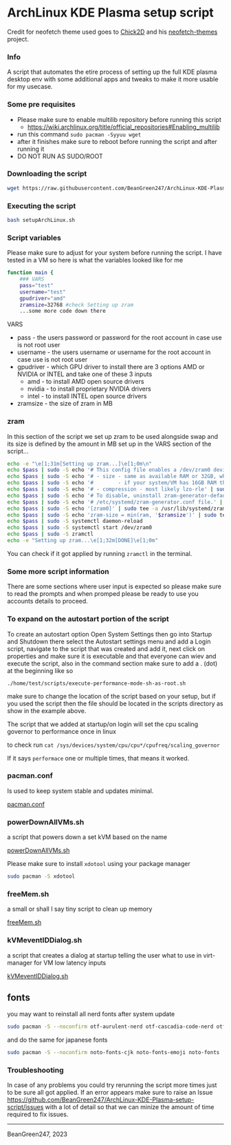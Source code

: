 # ArchLinux KDE Plasma setup script

Credit for neofetch theme used goes to [Chick2D](https://github.com/Chick2D) and his [neofetch-themes](https://github.com/Chick2D/neofetch-themes) project.

### Info
A script that automates the etire process of setting up the full KDE plasma desktop env with some additional apps and tweaks to make it more usable for my usecase.

### Some pre requisites

* Please make sure to enable multilib repository before running this script
  * https://wiki.archlinux.org/title/official_repositories#Enabling_multilib
* run this command `sudo pacman -Syyuu wget`
* after it finishes make sure to reboot before running the script and after running it
* DO NOT RUN AS SUDO/ROOT

### Downloading the script
```bash
wget https://raw.githubusercontent.com/BeanGreen247/ArchLinux-KDE-Plasma-setup-script/main/setupArchLinux.sh
```

### Executing the script
```bash
bash setupArchLinux.sh
```

### Script variables
Please make sure to adjust for your system before running the script. I have tested in a VM so here is what the variables looked like for me

```bash
function main {
    ### VARS
    pass="test"
    username="test"
    gpudriver="amd"
    zramsize=32768 #check Setting up zram
    ...some more code down there
```
VARS
* pass - the users password or password for the root account in case use is not root user
* username - the users username or username for the root account in case use is not root user
* gpudriver - which GPU driver to install there are 3 options AMD or NVIDIA or INTEL and take one of these 3 inputs
  * amd - to install AMD open source drivers
  * nvidia - to install proprietary NVIDIA drivers
  * intel - to install INTEL open source drivers
* zramsize - the size of zram in MB

### zram
In this section of the script we set up zram to be used alongside swap and its size is defined by the amount in MB set up in the VARS section of the script...
```bash
echo -e "\e[1;31m[Setting up zram...]\e[1;0m\n"
echo $pass | sudo -S echo '# This config file enables a /dev/zram0 device with the default settings:' | sudo tee /usr/lib/systemd/zram-generator.conf
echo $pass | sudo -S echo '# - size - same as available RAM or 32GB, whichever is less' | sudo tee -a /usr/lib/systemd/zram-generator.conf
echo $pass | sudo -S echo '#        - if your system/VM has 16GB RAM then change it from 32768 to 16384' | sudo tee -a /usr/lib/systemd/zram-generator.conf
echo $pass | sudo -S echo '# - compression - most likely lzo-rle' | sudo tee -a /usr/lib/systemd/zram-generator.conf
echo $pass | sudo -S echo '# To disable, uninstall zram-generator-defaults or create empty' | sudo tee -a /usr/lib/systemd/zram-generator.conf
echo $pass | sudo -S echo '# /etc/systemd/zram-generator.conf file.' | sudo tee -a /usr/lib/systemd/zram-generator.conf
echo $pass | sudo -S echo '[zram0]' | sudo tee -a /usr/lib/systemd/zram-generator.conf
echo $pass | sudo -S echo 'zram-size = min(ram, '$zramsize')' | sudo tee -a /usr/lib/systemd/zram-generator.conf
echo $pass | sudo -S systemctl daemon-reload
echo $pass | sudo -S systemctl start /dev/zram0
echo $pass | sudo -S zramctl
echo -e "Setting up zram...\e[1;32m[DONE]\e[1;0m"
```
You can check if it got applied by running `zramctl` in the terminal.

### Some more script information
There are some sections where user input is expected so please make sure to read the prompts and when promped please be ready to use you accounts details to proceed.

### To expand on the autostart portion of the script
To create an autostart option Open System Settings then go into Startup and Shutdown there select the Autostart settings menu and add a Login script, navigate to the script that was created and add it, next click on properties and make sure it is executable and that everyone can wiev and execute the script, also in the command section make sure to add a . (dot) at the beginning like so

`./home/test/scripts/execute-performance-mode-sh-as-root.sh`

make sure to change the location of the script based on your setup, but if you used the script then the file should be located in the scripts directory as show in the example above.

The script that we added at startup/on login will set the cpu scaling governor to performance once in linux

to check run `cat /sys/devices/system/cpu/cpu*/cpufreq/scaling_governor`

If it says `performace` one or multiple times, that means it worked.

### pacman.conf
Is used to keep system stable and updates minimal.

[pacman.conf](https://raw.githubusercontent.com/BeanGreen247/ArchLinux-KDE-Plasma-setup-script/main/pacman.conf)

### powerDownAllVMs.sh
a script that powers down a set kVM based on the name 

[powerDownAllVMs.sh](https://github.com/BeanGreen247/scripts/blob/main/scripts/powerDownAllVMs.sh)

Please make sure to install `xdotool` using your package manager
```bash
sudo pacman -S xdotool
```

### freeMem.sh
a small or shall I say tiny script to clean up memory 

[freeMem.sh](https://github.com/BeanGreen247/scripts/blob/main/scripts/freeMem.sh)

### kVMeventIDDialog.sh
a script that creates a dialog at startup telling the user what to use in virt-manager for VM low latency inputs 

[kVMeventIDDialog.sh](https://github.com/BeanGreen247/scripts/blob/main/scripts/kVMeventIDDialog.sh)


## fonts
you may want to reinstall all nerd fonts after system update
```bash
sudo pacman -S --noconfirm otf-aurulent-nerd otf-cascadia-code-nerd otf-codenewroman-nerd otf-droid-nerd otf-firamono-nerd otf-hasklig-nerd otf-hermit-nerd otf-opendyslexic-nerd otf-overpass-nerd ttf-3270-nerd ttf-agave-nerd ttf-anonymouspro-nerd ttf-arimo-nerd ttf-bigblueterminal-nerd ttf-bitstream-vera-mono-nerd ttf-cousine-nerd ttf-daddytime-mono-nerd ttf-dejavu-nerd ttf-fantasque-nerd ttf-firacode-nerd ttf-go-nerd ttf-hack-nerd ttf-heavydata-nerd ttf-iawriter-nerd ttf-ibmplex-mono-nerd ttf-inconsolata-go-nerd ttf-inconsolata-lgc-nerd ttf-inconsolata-nerd ttf-iosevka-nerd ttf-jetbrains-mono-nerd ttf-lekton-nerd ttf-liberation-mono-nerd ttf-lilex-nerd ttf-meslo-nerd ttf-monofur-nerd ttf-monoid-nerd ttf-mononoki-nerd ttf-mplus-nerd ttf-nerd-fonts-symbols-common ttf-noto-nerd ttf-profont-nerd ttf-proggyclean-nerd ttf-roboto-mono-nerd ttf-sharetech-mono-nerd ttf-sourcecodepro-nerd ttf-space-mono-nerd ttf-terminus-nerd ttf-tinos-nerd ttf-ubuntu-mono-nerd ttf-ubuntu-nerd ttf-victor-mono-nerd
```
and do the same for japanese fonts
```bash
sudo pacman -S --noconfirm noto-fonts-cjk noto-fonts-emoji noto-fonts
```

### Troubleshooting
In case of any problems you could try rerunning the script more times just to be sure all got applied. If an error appears make sure to raise an Issue https://github.com/BeanGreen247/ArchLinux-KDE-Plasma-setup-script/issues with a lot of detail so that we can minize the amount of time required to fix issues.

---
BeanGreen247, 2023
